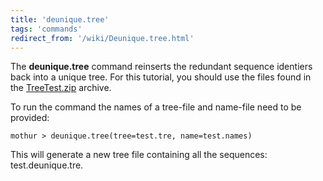 ```yaml
---
title: 'deunique.tree'
tags: 'commands'
redirect_from: '/wiki/Deunique.tree.html'
---
```

The **deunique.tree** command reinserts the
redundant sequence identiers back into a unique tree. For this tutorial,
you should use the files found in the [
TreeTest.zip](https://mothur.s3.us-east-2.amazonaws.com/wiki/treetest.zip) archive.

To run the command the names of a tree-file and name-file need to be
provided:

    mothur > deunique.tree(tree=test.tre, name=test.names)

This will generate a new tree file containing all the sequences:
test.deunique.tre.


